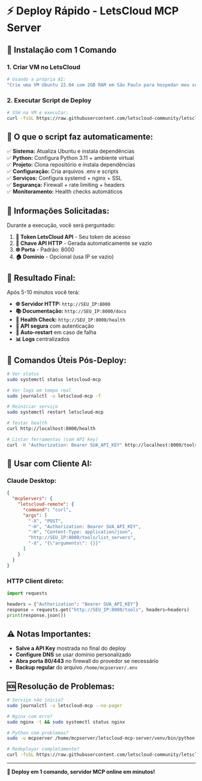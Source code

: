 # ⚡ Deploy Rápido - LetsCloud MCP Server

## 🚀 **Instalação com 1 Comando**

### **1. Criar VM no LetsCloud**
```bash
# Usando a própria AI:
"Crie uma VM Ubuntu 22.04 com 2GB RAM em São Paulo para hospedar meu servidor MCP"
```

### **2. Executar Script de Deploy**
```bash
# SSH na VM e executar:
curl -fsSL https://raw.githubusercontent.com/letscloud-community/letscloud-mcp-server/refs/heads/main/scripts/deploy.sh | bash
```

## 🎯 **O que o script faz automaticamente:**

✅ **Sistema:** Atualiza Ubuntu e instala dependências  
✅ **Python:** Configura Python 3.11 + ambiente virtual  
✅ **Projeto:** Clona repositório e instala dependências  
✅ **Configuração:** Cria arquivos .env e scripts  
✅ **Serviços:** Configura systemd + nginx + SSL  
✅ **Segurança:** Firewall + rate limiting + headers  
✅ **Monitoramento:** Health checks automáticos  

## 📝 **Informações Solicitadas:**

Durante a execução, você será perguntado:

1. **🔑 Token LetsCloud API** - Seu token de acesso  
2. **🔐 Chave API HTTP** - Gerada automaticamente se vazio  
3. **🌐 Porta** - Padrão: 8000  
4. **🏠 Domínio** - Opcional (usa IP se vazio)  

## 🎉 **Resultado Final:**

Após 5-10 minutos você terá:

- **🌐 Servidor HTTP:** `http://SEU_IP:8000`
- **📚 Documentação:** `http://SEU_IP:8000/docs`  
- **💊 Health Check:** `http://SEU_IP:8000/health`
- **🔐 API segura** com autenticação
- **🔄 Auto-restart** em caso de falha
- **📊 Logs** centralizados

## 🔧 **Comandos Úteis Pós-Deploy:**

```bash
# Ver status
sudo systemctl status letscloud-mcp

# Ver logs em tempo real  
sudo journalctl -u letscloud-mcp -f

# Reiniciar serviço
sudo systemctl restart letscloud-mcp

# Testar health
curl http://localhost:8000/health

# Listar ferramentas (com API key)
curl -H "Authorization: Bearer SUA_API_KEY" http://localhost:8000/tools
```

## 🚀 **Usar com Cliente AI:**

### **Claude Desktop:**
```json
{
  "mcpServers": {
    "letscloud-remote": {
      "command": "curl",
      "args": [
        "-X", "POST", 
        "-H", "Authorization: Bearer SUA_API_KEY",
        "-H", "Content-Type: application/json",
        "http://SEU_IP:8000/tools/list_servers",
        "-d", "{\"arguments\": {}}"
      ]
    }
  }
}
```

### **HTTP Client direto:**
```python
import requests

headers = {"Authorization": "Bearer SUA_API_KEY"}
response = requests.get("http://SEU_IP:8000/tools", headers=headers)
print(response.json())
```

## ⚠️ **Notas Importantes:**

- **Salve a API Key** mostrada no final do deploy
- **Configure DNS** se usar domínio personalizado  
- **Abra porta 80/443** no firewall do provedor se necessário
- **Backup regular** do arquivo `/home/mcpserver/.env`

## 🆘 **Resolução de Problemas:**

```bash
# Serviço não inicia?
sudo journalctl -u letscloud-mcp --no-pager

# Nginx com erro?
sudo nginx -t && sudo systemctl status nginx

# Python com problemas?
sudo -u mcpserver /home/mcpserver/letscloud-mcp-server/venv/bin/python -c "import letscloud_mcp_server; print('OK')"

# Redeployar completamente?
curl -fsSL https://raw.githubusercontent.com/letscloud-community/letscloud-mcp-server/refs/heads/main/scripts/deploy.sh | bash
```

---

**🎯 Deploy em 1 comando, servidor MCP online em minutos!** 